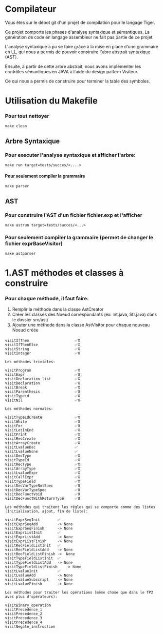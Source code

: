 # Compilateur

Vous êtes sur le dépot git d'un projet de compilation pour le langage Tiger.

Ce projet comporte les phases d'analyse syntaxique et sémantiques. La génération de code en langage assembleur ne fait pas partie de ce projet.

L'analyse syntaxique a pu se faire grâce à la mise en place d'une grammaire en LL, qui nous a permis de pouvoir construire l'abre abstrait syntaxique (AST).

Ensuite, à partir de cette arbre abstrait, nous avons implémenter les contrôles sémantiques en JAVA à l'aide du design pattern Visiteur. 

Ce qui nous a permis de construire pour terminer la table des symboles. 

# Utilisation du Makefile

### Pour tout nettoyer
    make clean

## Arbre Syntaxique
### Pour executer l'analyse syntaxique et afficher l'arbre:
    make run target=tests/succes/<....>

#### Pour seulement compiler la grammaire
    make parser

## AST
### Pour construire l'AST d'un fichier fichier.exp et l'afficher 
    make astrun target=tests/succes/<...>

### Pour seulement compiler la grammaire (permet de changer le fichier exprBaseVisitor)
    make astparser

# 1.AST méthodes et classes à construire
### Pour chaque méthode, il faut faire:
1) Remplir la méthode dans la classe AstCreator
2) Créer les classes des Noeud correspondants (ex: Int.java, Str.java) dans le dossier src/ast/
3) Ajouter une méthode dans la classe AstVisitor pour chaque nouveau Noeud créée
####
    
    visitIfThen                     ✅X
    visitIfThenElse                 ✅X
    visitString                     ✅X
    visitInteger                    ✅X

    Les méthodes triviales:

    visitProgram                    ✅X
    visitExpr                       ✅O
    visitDeclaration_list           ✅X
    visitDeclaration                ✅X
    visitBreak                      ✅X
    visitParenthesis                ✅O
    visitTypeid                     ✅X
    visitNil                        ✅X

    Les méthodes normales:

    visitTypeIdCreate               ✅X
    visitWhile                      ✅O
    visitFor                        ✅O
    visitLetInEnd                   ✅X
    visitPrint                      ✅X
    visitRecCreate                  ✅X
    visitArrayCreate                ✅X
    visitLvalueDec                  ✅
    visitLvalueNone                 ✅
    visitDecType                    ✅X
    visitTypeId                     ✅X
    visitRecType                    ✅X
    visitArrayType                  ✅X
    visitLvalueExpr                 ✅X
    visitCallExpr                   ✅X
    visitTypeField                  ✅X
    visitDecVarTypeNotSpec          ✅O
    visitDecVarTypeSpec             ✅O
    visitDecFunctVoid               ✅O
    visitDecFunctWithReturnType     ✅O
    
    Les méthodes qui traitent les règles qui se comporte comme des listes (Initialisation, ajout, fin de liste):

    visitExprSeqInit        ✅
    visitExprSeqAdd         -> None
    visitExprSeqFinish      -> None
    visitExprListInit       ✅
    visitExprListAdd        -> None
    visitExprListFinish     -> None
    visitRecFieldListInit   ✅
    visitRecFieldListAdd    -> None
    visitRecFieldListFinish ->  None
    visitTypeFieldListInit  ✅
    visitTypeFieldListAdd   -> None
    visitTypeFieldListFinish    -> None
    visitLvalueInit         ✅
    visitLvalueAdd          -> None
    visitLvalueSubscript    -> None
    visitLvalueFinish       -> None

    Les méthodes pour traiter les opérations (même chose que dans le TP2 avec plus d'opérateurs):

    visitBinary_operation
    visitPrecedence_1
    visitPrecedence_2
    visitPrecedence_3
    visitPrecedence_4
    visitNegate_instruction
